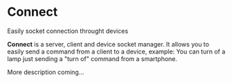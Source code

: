 # Connect
Easily socket connection throught devices

**Connect** is a server, client and device socket manager. It allows you to easily send a command from a client to a device, example:
You can turn of a lamp just sending a "turn of" command from a smartphone.

More description coming...
